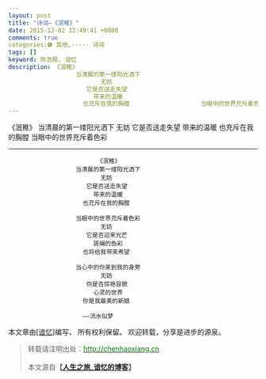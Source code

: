 ```yaml
---
layout: post
title: "诗词—《泯稚》"
date: 2015-12-02 12:49:41 +0800
comments: true
categories:❻ 其他,----- 诗词
tags: []
keyword: 陈浩翔, 谙忆
description: 《泯稚》
                   当清晨的第一缕阳光洒下
                          无妨 
                      它是否送走失望 
                        带来的温暖 
                     也充斥在我的胸膛                    当眼中的世界充斥着色彩 
---
```



《泯稚》
                   当清晨的第一缕阳光洒下
                          无妨 
                      它是否送走失望 
                        带来的温暖 
                     也充斥在我的胸膛                    当眼中的世界充斥着色彩
<!-- more -->
----------



                             《泯稚》
                       当清晨的第一缕阳光洒下
                              无妨 
                          它是否送走失望 
                            带来的温暖 
                         也充斥在我的胸膛 
 
                       当眼中的世界充斥着色彩 
                              无妨 
                          它是否迎来光芒 
                            斑斓的色彩 
                         也将给我带来希望 
 
                       当心中的你来到我的身旁 
                              无妨 
                          你是否惊艳容貌 
                            心灵的世界 
                         你是我最美的新娘 

                         ——流水似梦
 

本文章由<a href="http://chenhaoxiang.cn/">[谙忆]</a>编写， 所有权利保留。 
欢迎转载，分享是进步的源泉。
<blockquote cite='陈浩翔'>
<p background-color='#D3D3D3'>转载请注明出处：<a href='http://chenhaoxiang.cn'><font color="green">http://chenhaoxiang.cn</font></a><br><br>
本文源自<strong>【<a href='http://chenhaoxiang.cn' target='_blank'>人生之旅_谙忆的博客</a>】</strong></p>
</blockquote>
